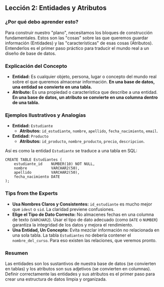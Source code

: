 ## Lección 2: Entidades y Atributos

### ¿Por qué debo aprender esto?
Para construir nuestro "plano", necesitamos los bloques de construcción fundamentales. Estos son las "cosas" sobre las que queremos guardar información (Entidades) y las "características" de esas cosas (Atributos). Entenderlos es el primer paso práctico para traducir el mundo real a un diseño de base de datos.

### Explicación del Concepto
*   **Entidad:** Es cualquier objeto, persona, lugar o concepto del mundo real sobre el que queremos almacenar información. **En una base de datos, una entidad se convierte en una tabla.**
*   **Atributo:** Es una propiedad o característica que describe a una entidad. **En una base de datos, un atributo se convierte en una columna dentro de una tabla.**

### Ejemplos Ilustrativos y Analogías
*   **Entidad:** `Estudiante`
    *   **Atributos:** `id_estudiante`, `nombre`, `apellido`, `fecha_nacimiento`, `email`.
*   **Entidad:** `Producto`
    *   **Atributos:** `id_producto`, `nombre_producto`, `precio`, `descripcion`.

Así es como la entidad `Estudiante` se traduce a una tabla en SQL:
```oracle
CREATE TABLE Estudiantes (
    estudiante_id    NUMBER(10) NOT NULL,
    nombre           VARCHAR2(50),
    apellido         VARCHAR2(50),
    fecha_nacimiento DATE
);
```

### Tips from the Experts
*   **Usa Nombres Claros y Consistentes:** `id_estudiante` es mucho mejor que `idest` o `sid`. La claridad previene confusiones.
*   **Elige el Tipo de Dato Correcto:** No almacenes fechas en una columna de texto (`VARCHAR2`). Usar el tipo de dato adecuado (como `DATE` o `NUMBER`) garantiza la integridad de los datos y mejora el rendimiento.
*   **Una Entidad, Un Concepto:** Evita mezclar información no relacionada en una sola tabla. La tabla `Estudiantes` no debería contener el `nombre_del_curso`. Para eso existen las relaciones, que veremos pronto.

### Resumen
Las entidades son los sustantivos de nuestra base de datos (se convierten en tablas) y los atributos son sus adjetivos (se convierten en columnas). Definir correctamente las entidades y sus atributos es el primer paso para crear una estructura de datos limpia y organizada.
